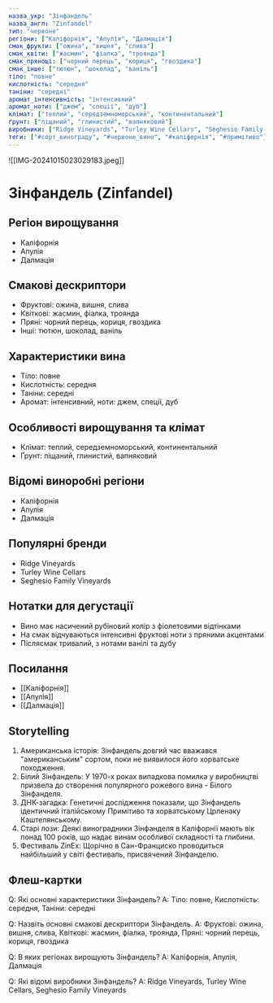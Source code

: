 ```yaml
---
назва_укр: "Зінфандель"
назва_англ: "Zinfandel"
тип: "червоне"
регіони: ["Каліфорнія", "Апулія", "Далмація"]
смак_фрукти: ["ожина", "вишня", "слива"]
смак_квіти: ["жасмин", "фіалка", "троянда"]
смак_прянощі: ["чорний перець", "кориця", "гвоздика"]
смак_інше: ["тютюн", "шоколад", "ваніль"]
тіло: "повне"
кислотність: "середня"
таніни: "середні"
аромат_інтенсивність: "інтенсивний"
аромат_ноти: ["джем", "спеції", "дуб"]
клімат: ["теплий", "середземноморський", "континентальний"]
ґрунт: ["піщаний", "глинистий", "вапняковий"]
виробники: ["Ridge Vineyards", "Turley Wine Cellars", "Seghesio Family Vineyards"]
теги: ["#сорт_винограду", "#червоне_вино", "#каліфорнія", "#примітиво"]
---
```

![[IMG-20241015023029183.jpeg]]
# Зінфандель (Zinfandel)

## Регіон вирощування
- Каліфорнія
- Апулія
- Далмація

## Смакові дескриптори
- Фруктові: ожина, вишня, слива
- Квіткові: жасмин, фіалка, троянда
- Пряні: чорний перець, кориця, гвоздика
- Інші: тютюн, шоколад, ваніль

## Характеристики вина
- Тіло: повне
- Кислотність: середня
- Таніни: середні
- Аромат: інтенсивний, ноти: джем, спеції, дуб

## Особливості вирощування та клімат
- Клімат: теплий, середземноморський, континентальний
- Ґрунт: піщаний, глинистий, вапняковий

## Відомі виноробні регіони
- Каліфорнія
- Апулія
- Далмація

## Популярні бренди
- Ridge Vineyards
- Turley Wine Cellars
- Seghesio Family Vineyards

## Нотатки для дегустації
- Вино має насичений рубіновий колір з фіолетовими відтінками
- На смак відчуваються інтенсивні фруктові ноти з пряними акцентами
- Післясмак тривалий, з нотами ванілі та дубу

## Посилання
- [[Каліфорнія]]
- [[Апулія]]
- [[Далмація]]

## Storytelling
1. Американська історія: Зінфандель довгий час вважався "американським" сортом, поки не виявилося його хорватське походження.
2. Білий Зінфандель: У 1970-х роках випадкова помилка у виробництві призвела до створення популярного рожевого вина - Білого Зінфанделя.
3. ДНК-загадка: Генетичні дослідження показали, що Зінфандель ідентичний італійському Примітиво та хорватському Црленаку Каштелянському.
4. Старі лози: Деякі виноградники Зінфанделя в Каліфорнії мають вік понад 100 років, що надає винам особливої складності та глибини.
5. Фестиваль ZinEx: Щорічно в Сан-Франциско проводиться найбільший у світі фестиваль, присвячений Зінфанделю.

## Флеш-картки
Q: Які основні характеристики Зінфандель?
A: Тіло: повне, Кислотність: середня, Таніни: середні

Q: Назвіть основні смакові дескриптори Зінфандель.
A: Фруктові: ожина, вишня, слива, Квіткові: жасмин, фіалка, троянда, Пряні: чорний перець, кориця, гвоздика

Q: В яких регіонах вирощують Зінфандель?
A: Каліфорнія, Апулія, Далмація

Q: Які відомі виробники Зінфандель?
A: Ridge Vineyards, Turley Wine Cellars, Seghesio Family Vineyards